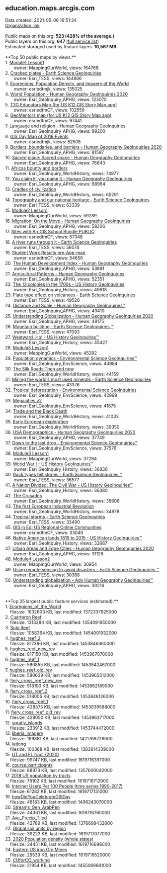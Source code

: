 <h2>education.maps.arcgis.com</h2> Data created: 2021-05-06 16:51:34 <br /><a target='new' href='https://education.maps.arcgis.com'>Organization link</a><br /><br />Public maps on this org: <b>523 (428% of the average.)</b><br />Public layers on this org: <b>647 </b>(<a target='new' href='https://services.arcgis.com/BG6nSlhZSAWtExvp/ArcGIS/rest/services'>full service list</a>)<br />Estimated storaged used by feature layers: <b>10,567 MB</b><br /><br />**Top 50 public maps by views:**<br />  1. <a target='new' href='https://www.arcgis.com/home/item.html?id=8bbb186907f5421682383f0cb90b6e7a'>Module1 Lesson1</a> <br />  &nbsp;&nbsp;&nbsp;&nbsp; &nbsp;&nbsp;owner: MappingOurWorld, views: 164768<br />  2. <a target='new' href='https://www.arcgis.com/home/item.html?id=2d07a4a00e3f49b09c96ac9b73d7e5f4'>Cracked plates - Earth Science GeoInquiries </a> <br />  &nbsp;&nbsp;&nbsp;&nbsp; &nbsp;&nbsp;owner: Esri_TESS, views: 144866<br />  3. <a target='new' href='https://www.arcgis.com/home/item.html?id=07820fa6b81e4b2b996c394bf76d63ea'>Ecoregions, Population Density, and Imagery of the World</a> <br />  &nbsp;&nbsp;&nbsp;&nbsp; &nbsp;&nbsp;owner: esriedtmjk, views: 135025<br />  4. <a target='new' href='https://www.arcgis.com/home/item.html?id=f899e111a098487180db38e180beb39b'>World Population - Human Geography GeoInquiries 2020</a> <br />  &nbsp;&nbsp;&nbsp;&nbsp; &nbsp;&nbsp;owner: Esri_GeoInquiry_APHG, views: 123070<br />  5. <a target='new' href='https://www.arcgis.com/home/item.html?id=c14398c046b54bbeba424ddae84a9a72'>T3G Educators Map (for US K12 GIS Story Map app)</a> <br />  &nbsp;&nbsp;&nbsp;&nbsp; &nbsp;&nbsp;owner: esriedtmCF, views: 102559<br />  6. <a target='new' href='https://www.arcgis.com/home/item.html?id=6f961b2ad7504ab28f33a522d6e92d73'>GeoMentors map (for US K12 GIS Story Map app)</a> <br />  &nbsp;&nbsp;&nbsp;&nbsp; &nbsp;&nbsp;owner: esriedtmCF, views: 97441<br />  7. <a target='new' href='https://www.arcgis.com/home/item.html?id=cbb3f933cf5f4b7f8bdbcea294fcdacc'>Language and religion  - Human Geography GeoInquiries </a> <br />  &nbsp;&nbsp;&nbsp;&nbsp; &nbsp;&nbsp;owner: Esri_GeoInquiry_APHG, views: 89200<br />  8. <a target='new' href='https://www.arcgis.com/home/item.html?id=f119c63ca7c84e9e967c62bf549cbfa7'>GIS Day Map of 2019 Events</a> <br />  &nbsp;&nbsp;&nbsp;&nbsp; &nbsp;&nbsp;owner: esriedtmjk, views: 82508<br />  9. <a target='new' href='https://www.arcgis.com/home/item.html?id=c55876b9a2ca486e88fb795a45a74162'>Borders, boundaries, and barriers  - Human Geography GeoInquiries 2020</a> <br />  &nbsp;&nbsp;&nbsp;&nbsp; &nbsp;&nbsp;owner: Esri_GeoInquiry_APHG, views: 81597<br />  10. <a target='new' href='https://www.arcgis.com/home/item.html?id=5a500f3f709c4ea08fd2e3d4dbdb810a'>Sacred place: Sacred space  - Human Geography GeoInquiries </a> <br />  &nbsp;&nbsp;&nbsp;&nbsp; &nbsp;&nbsp;owner: Esri_GeoInquiry_APHG, views: 76643<br />  11. <a target='new' href='https://www.arcgis.com/home/item.html?id=ddde2a7c3ada4d32808a915500e6694d'>Africas bounty and borders</a> <br />  &nbsp;&nbsp;&nbsp;&nbsp; &nbsp;&nbsp;owner: Esri_GeoInquiry_WorldHistory, views: 74977<br />  12. <a target='new' href='https://www.arcgis.com/home/item.html?id=e10d55e20f4943ae9e0d5c016c493c2b'>You claim it, you name it    - Human Geography GeoInquiries </a> <br />  &nbsp;&nbsp;&nbsp;&nbsp; &nbsp;&nbsp;owner: Esri_GeoInquiry_APHG, views: 68964<br />  13. <a target='new' href='https://www.arcgis.com/home/item.html?id=e326d4e5966f476786c9622995141ae3'>Cradles of civilization</a> <br />  &nbsp;&nbsp;&nbsp;&nbsp; &nbsp;&nbsp;owner: Esri_GeoInquiry_WorldHistory, views: 65291<br />  14. <a target='new' href='https://www.arcgis.com/home/item.html?id=78dfc2b49bfb424d8ed559ddb66211f8'>Topography and our national heritage - Earth Science GeoInquiries </a> <br />  &nbsp;&nbsp;&nbsp;&nbsp; &nbsp;&nbsp;owner: Esri_TESS, views: 63339<br />  15. <a target='new' href='https://www.arcgis.com/home/item.html?id=47bbca89d7b8451ebbcf952bd18172f6'>Module2 Lesson1</a> <br />  &nbsp;&nbsp;&nbsp;&nbsp; &nbsp;&nbsp;owner: MappingOurWorld, views: 59289<br />  16. <a target='new' href='https://www.arcgis.com/home/item.html?id=8ba390afd63a4096804ae1f321103b05'>Migration: On the Move   - Human Geography GeoInquiries </a> <br />  &nbsp;&nbsp;&nbsp;&nbsp; &nbsp;&nbsp;owner: Esri_GeoInquiry_APHG, views: 58206<br />  17. <a target='new' href='https://www.arcgis.com/home/item.html?id=628c4125726f4d9f92f98bb8c18b324b'>Sites with ArcGIS School Bundle PUBLIC</a> <br />  &nbsp;&nbsp;&nbsp;&nbsp; &nbsp;&nbsp;owner: esriedtmCF, views: 57348<br />  18. <a target='new' href='https://www.arcgis.com/home/item.html?id=0b758b822e924506aa1bd4678ac68120'>A river runs through it  - Earth Science GeoInquiries </a> <br />  &nbsp;&nbsp;&nbsp;&nbsp; &nbsp;&nbsp;owner: Esri_TESS, views: 56074<br />  19. <a target='new' href='https://www.arcgis.com/home/item.html?id=e7d3b4b781f240529637cc86075b144f'>Student Work Results pre-App-map</a> <br />  &nbsp;&nbsp;&nbsp;&nbsp; &nbsp;&nbsp;owner: esriedtmCF, views: 54656<br />  20. <a target='new' href='https://www.arcgis.com/home/item.html?id=9e70b7f72c0f415dbf0be6b08c628eb3'>The Human Development Index - Human Geography GeoInquiries</a> <br />  &nbsp;&nbsp;&nbsp;&nbsp; &nbsp;&nbsp;owner: Esri_GeoInquiry_APHG, views: 53891<br />  21. <a target='new' href='https://www.arcgis.com/home/item.html?id=715943d11cf1412696bedc0733d0c8ab'>Agricultural Patterns - Human Geography GeoInquiries</a> <br />  &nbsp;&nbsp;&nbsp;&nbsp; &nbsp;&nbsp;owner: Esri_GeoInquiry_APHG, views: 52351<br />  22. <a target='new' href='https://www.arcgis.com/home/item.html?id=0db427be590f4f0a9307482cb392f44d'>The 13 colonies in the 1700s - US History GeoInquiries</a> <br />  &nbsp;&nbsp;&nbsp;&nbsp; &nbsp;&nbsp;owner: Esri_GeoInquiry_History, views: 49618<br />  23. <a target='new' href='https://www.arcgis.com/home/item.html?id=140510ed00944ad596b8ebfde48c8a56'>Plate type effect on volcanoes  - Earth Science GeoInquiries </a> <br />  &nbsp;&nbsp;&nbsp;&nbsp; &nbsp;&nbsp;owner: Esri_TESS, views: 49520<br />  24. <a target='new' href='https://www.arcgis.com/home/item.html?id=353fb62cfabb4557865e688a4ac69678'>Distance and Scale - Human Geography GeoInquiries™</a> <br />  &nbsp;&nbsp;&nbsp;&nbsp; &nbsp;&nbsp;owner: Esri_GeoInquiry_APHG, views: 49410<br />  25. <a target='new' href='https://www.arcgis.com/home/item.html?id=18d152d2a4e94a0faf4bd19a4bf3ee76'>Understanding Globalization - Human Geography GeoInquiries 2020</a> <br />  &nbsp;&nbsp;&nbsp;&nbsp; &nbsp;&nbsp;owner: Esri_GeoInquiry_APHG, views: 48175<br />  26. <a target='new' href='https://www.arcgis.com/home/item.html?id=6cea0e0c450c4d22860336f8b4c64862'>Mountain building - Earth Science GeoInquiries ™</a> <br />  &nbsp;&nbsp;&nbsp;&nbsp; &nbsp;&nbsp;owner: Esri_TESS, views: 47093<br />  27. <a target='new' href='https://www.arcgis.com/home/item.html?id=4fa46bee2f0b44a8a24521d23aeceb18'>Westward, Ho!  - US History GeoInquiries™</a> <br />  &nbsp;&nbsp;&nbsp;&nbsp; &nbsp;&nbsp;owner: Esri_GeoInquiry_History, views: 45427<br />  28. <a target='new' href='https://www.arcgis.com/home/item.html?id=38bd2ee61fef42e3b22b1aecc33800cc'>Module5 Lesson1</a> <br />  &nbsp;&nbsp;&nbsp;&nbsp; &nbsp;&nbsp;owner: MappingOurWorld, views: 45282<br />  29. <a target='new' href='https://www.arcgis.com/home/item.html?id=c813649a1dae4ecbb7e6a51af015b0c9'>Population dynamics  - Environmental Science GeoInquiries™</a> <br />  &nbsp;&nbsp;&nbsp;&nbsp; &nbsp;&nbsp;owner: Esri_GeoInquiry_EnvScience, views: 44984<br />  30. <a target='new' href='https://www.arcgis.com/home/item.html?id=1628ed8796134bfdbeda184069cbe9ae'>The Silk Roads:Then and now </a> <br />  &nbsp;&nbsp;&nbsp;&nbsp; &nbsp;&nbsp;owner: Esri_GeoInquiry_WorldHistory, views: 44159<br />  31. <a target='new' href='https://www.arcgis.com/home/item.html?id=f728abfbfaff439dbc155a39ac27988e'>Mining the world’s most used minerals - Earth Science GeoInquiries </a> <br />  &nbsp;&nbsp;&nbsp;&nbsp; &nbsp;&nbsp;owner: Esri_TESS, views: 43376<br />  32. <a target='new' href='https://www.arcgis.com/home/item.html?id=da0653f60ebe4ee296ad06937bbabf27'>Tropical deforestation  - Environmental Science GeoInquiries</a> <br />  &nbsp;&nbsp;&nbsp;&nbsp; &nbsp;&nbsp;owner: Esri_GeoInquiry_EnvScience, views: 42999<br />  33. <a target='new' href='https://www.arcgis.com/home/item.html?id=2ebc04bbcdf143efbff126073e35d703'>Megacities v2</a> <br />  &nbsp;&nbsp;&nbsp;&nbsp; &nbsp;&nbsp;owner: Esri_GeoInquiry_EnvScience, views: 41875<br />  34. <a target='new' href='https://www.arcgis.com/home/item.html?id=92f77aee398c40d3b48b932e0f8f0bc9'>Trade and the Black Death</a> <br />  &nbsp;&nbsp;&nbsp;&nbsp; &nbsp;&nbsp;owner: Esri_GeoInquiry_WorldHistory, views: 41033<br />  35. <a target='new' href='https://www.arcgis.com/home/item.html?id=2590b2b6183c4007b163725859d7885e'>Early European exploration</a> <br />  &nbsp;&nbsp;&nbsp;&nbsp; &nbsp;&nbsp;owner: Esri_GeoInquiry_WorldHistory, views: 39350<br />  36. <a target='new' href='https://www.arcgis.com/home/item.html?id=570fdb49796243bd8a05fc6e1df4c417'>USA Demographics  - Human Geography GeoInquiries 2020</a> <br />  &nbsp;&nbsp;&nbsp;&nbsp; &nbsp;&nbsp;owner: Esri_GeoInquiry_APHG, views: 37749<br />  37. <a target='new' href='https://www.arcgis.com/home/item.html?id=d18524c0155b4c75894b54be04d858a1'>Down to the last drop - Environmental Science GeoInquiries™</a> <br />  &nbsp;&nbsp;&nbsp;&nbsp; &nbsp;&nbsp;owner: Esri_GeoInquiry_EnvScience, views: 37576<br />  38. <a target='new' href='https://www.arcgis.com/home/item.html?id=fc815e1d342045aaaf567a5dded9a94e'>Module3 Lesson1</a> <br />  &nbsp;&nbsp;&nbsp;&nbsp; &nbsp;&nbsp;owner: MappingOurWorld, views: 37294<br />  39. <a target='new' href='https://www.arcgis.com/home/item.html?id=69914743d657497990aafd3edaae1097'>World War I - US History GeoInquiries™</a> <br />  &nbsp;&nbsp;&nbsp;&nbsp; &nbsp;&nbsp;owner: Esri_GeoInquiry_History, views: 36836<br />  40. <a target='new' href='https://www.arcgis.com/home/item.html?id=4c349b6d96694c59940f37c99532f023'>Rock types tell stories - Earth Science GeoInquiries ™</a> <br />  &nbsp;&nbsp;&nbsp;&nbsp; &nbsp;&nbsp;owner: Esri_TESS, views: 36577<br />  41. <a target='new' href='https://www.arcgis.com/home/item.html?id=146f4953c81640fa8f6aa326acebd99c'>A Nation Divided: The Civil War  - US History GeoInquiries™</a> <br />  &nbsp;&nbsp;&nbsp;&nbsp; &nbsp;&nbsp;owner: Esri_GeoInquiry_History, views: 36380<br />  42. <a target='new' href='https://www.arcgis.com/home/item.html?id=962cb96725354ce5aade45acd82982f5'>The Crusades</a> <br />  &nbsp;&nbsp;&nbsp;&nbsp; &nbsp;&nbsp;owner: Esri_GeoInquiry_WorldHistory, views: 35606<br />  43. <a target='new' href='https://www.arcgis.com/home/item.html?id=605956032fed453685187df2f8883d6e'>The first European Industrial Revolution</a> <br />  &nbsp;&nbsp;&nbsp;&nbsp; &nbsp;&nbsp;owner: Esri_GeoInquiry_WorldHistory, views: 34978<br />  44. <a target='new' href='https://www.arcgis.com/home/item.html?id=882cadc198954579bc01b1a2baccfebe'>Tropical storms - Earth Science GeoInquiries </a> <br />  &nbsp;&nbsp;&nbsp;&nbsp; &nbsp;&nbsp;owner: Esri_TESS, views: 33490<br />  45. <a target='new' href='https://www.arcgis.com/home/item.html?id=a480275f82864dada82197146af80deb'>GIS in Ed: US Regional Online Communities</a> <br />  &nbsp;&nbsp;&nbsp;&nbsp; &nbsp;&nbsp;owner: esriedtmCF, views: 33040<br />  46. <a target='new' href='https://www.arcgis.com/home/item.html?id=129536bccc584e45bf33b3702f28af7a'>Native American lands 1819 to 2015 - US History GeoInquiries™</a> <br />  &nbsp;&nbsp;&nbsp;&nbsp; &nbsp;&nbsp;owner: Esri_GeoInquiry_History, views: 32687<br />  47. <a target='new' href='https://www.arcgis.com/home/item.html?id=cb54056f1a454cfba20f96d68464a185'>Urban Areas and Edge Cities  - Human Geography GeoInquiries 2020</a> <br />  &nbsp;&nbsp;&nbsp;&nbsp; &nbsp;&nbsp;owner: Esri_GeoInquiry_APHG, views: 31126<br />  48. <a target='new' href='https://www.arcgis.com/home/item.html?id=d7c167a8eba2429bb7fea9ab1699d0ac'>Module4 Lesson2</a> <br />  &nbsp;&nbsp;&nbsp;&nbsp; &nbsp;&nbsp;owner: MappingOurWorld, views: 30954<br />  49. <a target='new' href='https://www.arcgis.com/home/item.html?id=0ee186c87ce34543b656a625bf42f28f'>Using remote sensing to avoid disasters - Earth Science GeoInquiries ™</a> <br />  &nbsp;&nbsp;&nbsp;&nbsp; &nbsp;&nbsp;owner: Esri_TESS, views: 30368<br />  50. <a target='new' href='https://www.arcgis.com/home/item.html?id=e5032cfca7164618af56315910edfbbd'>Understanding globalization - Adv Human Geography GeoInquiries™</a> <br />  &nbsp;&nbsp;&nbsp;&nbsp; &nbsp;&nbsp;owner: Esri_GeoInquiry_APHG, views: 30216<br /><br /><br />**Top 25 largest public feature services (estimated):**<br /> 1. <a target='new' href='https://www.arcgis.com/home/item.html?id=1faad4c36ef943319fd5e949f87e9a67'>Ecoregions_of_the_World</a><br /> &nbsp;&nbsp;&nbsp;&nbsp;filesize: 1632603 KB, last modified: 1372337925000<br /> 2. <a target='new' href='https://www.arcgis.com/home/item.html?id=1a05922ab19d4efbb4185dda91e3d298'>Cuarteron Reef</a><br /> &nbsp;&nbsp;&nbsp;&nbsp;filesize: 1313284 KB, last modified: 1454091950000<br /> 3. <a target='new' href='https://www.arcgis.com/home/item.html?id=d2a5d4f701914151a5bda3ae5dd0aa56'>Subi Reef</a><br /> &nbsp;&nbsp;&nbsp;&nbsp;filesize: 1058364 KB, last modified: 1454091932000<br /> 4. <a target='new' href='https://www.arcgis.com/home/item.html?id=1f27b8425ee8446084ff8222121355a7'>hughes_reef_2</a><br /> &nbsp;&nbsp;&nbsp;&nbsp;filesize: 817366 KB, last modified: 1453846360000<br /> 5. <a target='new' href='https://www.arcgis.com/home/item.html?id=43754442d7974fc1857acbd3322d8eff'>hughes_reef_new_rev</a><br /> &nbsp;&nbsp;&nbsp;&nbsp;filesize: 817150 KB, last modified: 1453967070000<br /> 6. <a target='new' href='https://www.arcgis.com/home/item.html?id=f024b0e5e76c40c48d354518b1cb664c'>hughes_reef_1</a><br /> &nbsp;&nbsp;&nbsp;&nbsp;filesize: 580855 KB, last modified: 1453842467000<br /> 7. <a target='new' href='https://www.arcgis.com/home/item.html?id=0f8e4928799a481f9a594e75498fe45d'>hughes_reef_old_rev</a><br /> &nbsp;&nbsp;&nbsp;&nbsp;filesize: 580639 KB, last modified: 1453965312000<br /> 8. <a target='new' href='https://www.arcgis.com/home/item.html?id=ce66d1ad31b6422ba6844ba178d64523'>fiery_cross_reef_new_rev</a><br /> &nbsp;&nbsp;&nbsp;&nbsp;filesize: 518190 KB, last modified: 1453962189000<br /> 9. <a target='new' href='https://www.arcgis.com/home/item.html?id=e27a0d98b93246a18a53ee0e251473d3'>fiery_cross_reef_2</a><br /> &nbsp;&nbsp;&nbsp;&nbsp;filesize: 518005 KB, last modified: 1453846126000<br /> 10. <a target='new' href='https://www.arcgis.com/home/item.html?id=7b603cc6e6b74386b33f859b51b8c2e8'>fiery_cross_reef_1</a><br /> &nbsp;&nbsp;&nbsp;&nbsp;filesize: 428375 KB, last modified: 1453839588000<br /> 11. <a target='new' href='https://www.arcgis.com/home/item.html?id=d287c1e3b7a94170b5fc00ff1d7ef439'>fiery_cross_reef_old_rev</a><br /> &nbsp;&nbsp;&nbsp;&nbsp;filesize: 428050 KB, last modified: 1453963717000<br /> 12. <a target='new' href='https://www.arcgis.com/home/item.html?id=50de6b88dd8045c5b1dc4b21c00989d1'>spratly_islands</a><br /> &nbsp;&nbsp;&nbsp;&nbsp;filesize: 233912 KB, last modified: 1453744472000<br /> 13. <a target='new' href='https://www.arcgis.com/home/item.html?id=3ecad1fbfb654a2da40c3e378141c9a3'>liberia_imagery</a><br /> &nbsp;&nbsp;&nbsp;&nbsp;filesize: 199881 KB, last modified: 1421768726000<br /> 14. <a target='new' href='https://www.arcgis.com/home/item.html?id=35d17d757cc4474d97a40c69673f500f'>latlong</a><br /> &nbsp;&nbsp;&nbsp;&nbsp;filesize: 100368 KB, last modified: 1382814339000<br /> 15. <a target='new' href='https://www.arcgis.com/home/item.html?id=b44fc660964e44d3871e1f03469bda2a'>UT and FL tract (2020)</a><br /> &nbsp;&nbsp;&nbsp;&nbsp;filesize: 99747 KB, last modified: 1619716397000<br /> 16. <a target='new' href='https://www.arcgis.com/home/item.html?id=f2e18bb23c174be087338e622e357384'>course_participants</a><br /> &nbsp;&nbsp;&nbsp;&nbsp;filesize: 88973 KB, last modified: 1357600042000<br /> 17. <a target='new' href='https://www.arcgis.com/home/item.html?id=294f98df9e1a402fba4f227f85d944e1'>2018 US population by tracts</a><br /> &nbsp;&nbsp;&nbsp;&nbsp;filesize: 78102 KB, last modified: 1619716712000<br /> 18. <a target='new' href='https://www.arcgis.com/home/item.html?id=b9a3248a0673481a96ac6d93506d29e0'>Internet Users Per 100 People (time series 1990-2017)</a><br /> &nbsp;&nbsp;&nbsp;&nbsp;filesize: 61282 KB, last modified: 1619717131000<br /> 19. <a target='new' href='https://www.arcgis.com/home/item.html?id=6e8161f8ec4e4a398df556058ad7c8ab'>howDidYouCelebrateGISDay</a><br /> &nbsp;&nbsp;&nbsp;&nbsp;filesize: 48183 KB, last modified: 1496243070000<br /> 20. <a target='new' href='https://www.arcgis.com/home/item.html?id=8eeeae9e19ba49dc83cf7bf9361e8a14'>Streams_Gen_ArabPen</a><br /> &nbsp;&nbsp;&nbsp;&nbsp;filesize: 44361 KB, last modified: 1619716760000<br /> 21. <a target='new' href='https://www.arcgis.com/home/item.html?id=430f8ec75f6a4b5fb402e06da001d560'>Ave_Precip_Tiled</a><br /> &nbsp;&nbsp;&nbsp;&nbsp;filesize: 42789 KB, last modified: 1376698432000<br /> 22. <a target='new' href='https://www.arcgis.com/home/item.html?id=71f330072c1c4454800915fe93b7962f'>Global soil units by region</a><br /> &nbsp;&nbsp;&nbsp;&nbsp;filesize: 39223 KB, last modified: 1619717077000<br /> 23. <a target='new' href='https://www.arcgis.com/home/item.html?id=b109c0ad625242c3900baca8601b1e08'>2020 Population density (whole states)</a><br /> &nbsp;&nbsp;&nbsp;&nbsp;filesize: 34451 KB, last modified: 1619716698000<br /> 24. <a target='new' href='https://www.arcgis.com/home/item.html?id=ea0ccb7e860e4ccbb7ccd0bf7c875565'>Eastern US iron Ore Mines</a><br /> &nbsp;&nbsp;&nbsp;&nbsp;filesize: 25539 KB, last modified: 1619716520000<br /> 25. <a target='new' href='https://www.arcgis.com/home/item.html?id=74cc496bccb0487db149f5ad0d434f7d'>CUforCO_working</a><br /> &nbsp;&nbsp;&nbsp;&nbsp;filesize: 21954 KB, last modified: 1455069681000<br />